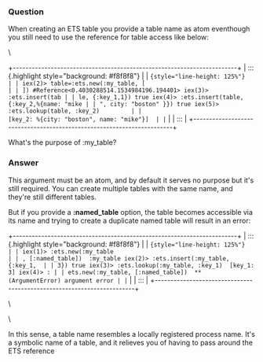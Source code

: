 ### Question
When creating an ETS table you provide a table name as atom eventhough
you still need to use the reference for table access like below:

<div>

\

</div>

<div>

+-----------------------------------------------------------------------+
| ::: {.highlight style="background: #f8f8f8"}                          |
| ``` {style="line-height: 125%"}                                       |
| iex(2)> table=:ets.new(:my_table, [                                   |
| ]) #Reference<0.4030288514.1534984196.194401> iex(3)> :ets.insert(tab |
| le, {:key_1,1}) true iex(4)> :ets.insert(table, {:key_2,%{name: "mike |
| ", city: "boston" }}) true iex(5)> :ets.lookup(table, :key_2)         |
|                             [key_2: %{city: "boston", name: "mike"}]  |
| ```                                                                   |
| :::                                                                   |
+-----------------------------------------------------------------------+

What\'s the purpose of :my\_table?

</div>


### Answer
<div>

<div>

<div>

<div>

This argument must be an atom, and by default it serves no purpose but
it\'s still required. You can create multiple tables with the same name,
and they're still different tables.

</div>

<div>

But if you provide a **:named\_table** option, the table becomes
accessible via its name and trying to create a duplicate named table
will result in an error:

</div>

</div>

</div>

</div>

<div>

<div>

<div>

+-----------------------------------------------------------------------+
| ::: {.highlight style="background: #f8f8f8"}                          |
| ``` {style="line-height: 125%"}                                       |
| iex(1)> :ets.new(:my_table                                            |
| , [:named_table])  :my_table iex(2)> :ets.insert(:my_table, {:key_1,  |
| 3}) true iex(3)> :ets.lookup(:my_table, :key_1)  [key_1: 3] iex(4)> : |
| ets.new(:my_table, [:named_table])  ** (ArgumentError) argument error |
| ```                                                                   |
| :::                                                                   |
+-----------------------------------------------------------------------+

\

</div>

</div>

</div>

<div>

<div>

\

</div>

</div>

<div>

<div>

<div>

In this sense, a table name resembles a locally registered process name.
It's a symbolic name of a table, and it relieves you of having to pass
around the ETS reference 

</div>

</div>

</div>


